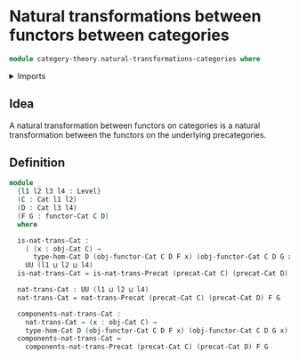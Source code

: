 # Natural transformations between functors between categories

```agda
module category-theory.natural-transformations-categories where
```

<details><summary>Imports</summary>

```agda
open import category-theory.categories
open import category-theory.functors-categories
open import category-theory.natural-transformations-precategories

open import foundation.universe-levels
```

</details>

## Idea

A natural transformation between functors on categories is a natural
transformation between the functors on the underlying precategories.

## Definition

```agda
module _
  {l1 l2 l3 l4 : Level}
  (C : Cat l1 l2)
  (D : Cat l3 l4)
  (F G : functor-Cat C D)
  where

  is-nat-trans-Cat :
    ( (x : obj-Cat C) →
      type-hom-Cat D (obj-functor-Cat C D F x) (obj-functor-Cat C D G x)) →
    UU (l1 ⊔ l2 ⊔ l4)
  is-nat-trans-Cat = is-nat-trans-Precat (precat-Cat C) (precat-Cat D) F G

  nat-trans-Cat : UU (l1 ⊔ l2 ⊔ l4)
  nat-trans-Cat = nat-trans-Precat (precat-Cat C) (precat-Cat D) F G

  components-nat-trans-Cat :
    nat-trans-Cat → (x : obj-Cat C) →
    type-hom-Cat D (obj-functor-Cat C D F x) (obj-functor-Cat C D G x)
  components-nat-trans-Cat =
    components-nat-trans-Precat (precat-Cat C) (precat-Cat D) F G
```
